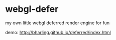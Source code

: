 # webgl-defer
my own little webgl deferred render engine for fun


demo: http://bharling.github.io/deferred/index.html

